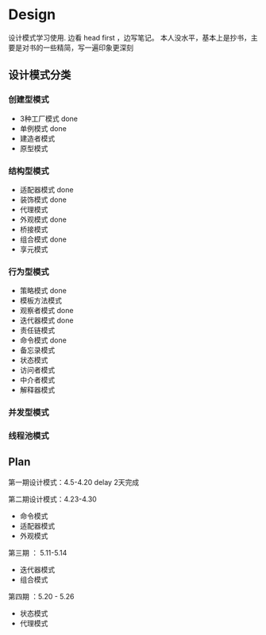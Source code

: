 # Design
设计模式学习使用.
边看 head first ，边写笔记。
本人没水平，基本上是抄书，主要是对书的一些精简，写一遍印象更深刻

## 设计模式分类
### 创建型模式
- 3种工厂模式        done
- 单例模式          done
- 建造者模式
- 原型模式
### 结构型模式
- 适配器模式         done
- 装饰模式          done
- 代理模式
- 外观模式          done
- 桥接模式
- 组合模式          done
- 享元模式
### 行为型模式
- 策略模式          done
- 模板方法模式
- 观察者模式         done
- 迭代器模式         done
- 责任链模式
- 命令模式          done
- 备忘录模式
- 状态模式
- 访问者模式
- 中介者模式
- 解释器模式
### 并发型模式
### 线程池模式

## Plan

第一期设计模式：4.5-4.20
delay 2天完成

第二期设计模式：4.23-4.30
- 命令模式
- 适配器模式 
- 外观模式

第三期 ： 5.11-5.14
- 迭代器模式
- 组合模式

第四期 ：5.20 - 5.26
- 状态模式
- 代理模式